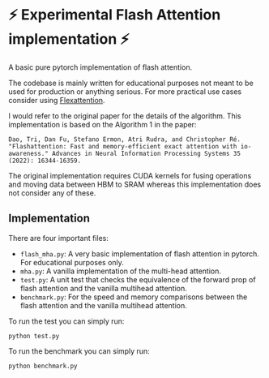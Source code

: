 # ⚡ Experimental Flash Attention implementation ⚡

A basic pure pytorch implementation of flash attention.

The codebase is mainly written for educational purposes not meant to be used for production
or anything serious. For more practical use cases consider using [Flexattention](https://pytorch.org/blog/flexattention/).

I would refer to the original paper for the details of the algorithm. This implementation
is based on the Algorithm 1 in the paper:

```
Dao, Tri, Dan Fu, Stefano Ermon, Atri Rudra, and Christopher Ré. "Flashattention: Fast and memory-efficient exact attention with io-awareness." Advances in Neural Information Processing Systems 35 (2022): 16344-16359.
```

The original implementation requires CUDA kernels for fusing operations and moving data
between HBM to SRAM whereas this implementation does not consider any of these.

## Implementation
There are four important files:
- `flash_mha.py`: A very basic implementation of flash attention in pytorch. 
For educational purposes only.
- `mha.py`: A vanilla implementation of the multi-head attention.
- `test.py`: A unit test that checks the equivalence of the forward prop of flash attention
and the vanilla multihead attention.
- `benchmark.py`: For the speed and memory comparisons between the flash attention and 
the vanilla multihead attention.

To run the test you can simply run:

`python test.py`

To run the benchmark you can simply run:

`python benchmark.py`